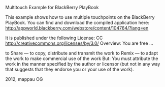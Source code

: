 Multitouch Example for BlackBerry PlayBook

This example shows how to use multiple touchpoints on the BlackBerry PlayBook. You can find and download the compiled application here: http://appworld.blackberry.com/webstore/content/104764/?lang=en

It is published under the following License: CC http://creativecommons.org/licenses/by/3.0/ Overview: You are free ...

to Share — to copy, distribute and transmit the work to Remix — to adapt the work to make commercial use of the work But: You must attribute the work in the manner specified by the author or licensor (but not in any way that suggests that they endorse you or your use of the work).

2012, mappau OG